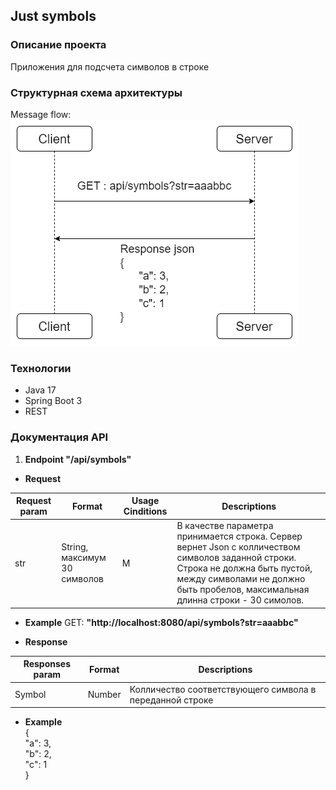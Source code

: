 ## **Just symbols**  
### **Описание проекта**  
Приложения для подсчета символов в строке
### **Структурная схема архитектуры** 
Message flow:
![Structure schema](/images/schema.png)
### **Технологии**
+ Java 17
+ Spring Boot 3
+ REST
### **Документация API**
1) **Endpoint "/api/symbols"**

- **Request**

| Request param | Format                       | Usage Cinditions | Descriptions                               |
| ------------- | ---------------------------  | ---------------- | ----------------                           |
| str           | String, максимум 30 символов |         M        | В качестве параметра принимается строка. Сервер вернет Json с колличеством символов заданной строки. Строка не должна быть пустой, между символами не должно быть пробелов, максимальная длинна строки - 30 симолов. |

- **Example**
GET: **"http://localhost:8080/api/symbols?str=aaabbc"**

- **Response**

| Responses param | Format     | Descriptions                               |
| --------------- | ---------  | ----------------                           |
| Symbol          | Number     | Колличество соответствующего символа в переданной строке |

- **Example**  
{  
      "a": 3,  
      "b": 2,  
      "c": 1  
}
